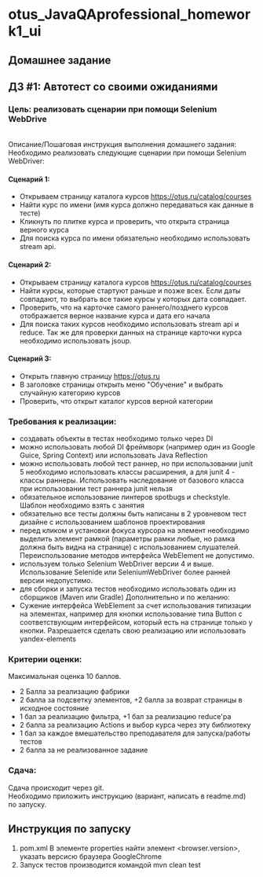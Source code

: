 # otus_JavaQAprofessional_homework1_ui

## Домашнее задание
## ДЗ #1: Автотест со своими ожиданиями

### Цель: реализовать сценарии при помощи Selenium WebDrive
<br>
Описание/Пошаговая инструкция выполнения домашнего задания:
Необходимо реализовать следующие сценарии при помощи Selenium WebDriver:

#### Сценарий 1:

- Открываем страницу каталога курсов https://otus.ru/catalog/courses
- Найти курс по имени (имя курса должно передаваться как данные в тесте)
- Кликнуть по плитке курса и проверить, что открыта страница верного курса
- Для поиска курса по имени обязательно необходимо использовать stream api.

#### Сценарий 2:
- Открываем страницу каталога курсов https://otus.ru/catalog/courses
- Найти курсы, которые стартуют раньше и позже всех. Если даты совпадают, то выбрать все такие курсы у которых дата совпадает.
- Проверить, что на карточке самого раннего/позднего курсов отображается верное название курса и дата его начала
- Для поиска таких курсов необходимо использовать stream api и reduce. Так же для проверки данных на странице карточки курса необходимо использовать jsoup.


#### Сценарий 3:
- Открыть главную страницу https://otus.ru
- В заголовке страницы открыть меню "Обучение" и выбрать случайную категорию курсов
- Проверить, что открыт каталог курсов верной категории


### Требования к реализации:
- создавать объекты в тестах необходимо только через DI
- можно использовать любой DI фреймворк (например один из Google Guice, Spring Context) или использовать Java Reflection
- можно использовать любой тест раннер, но при использовании junit 5 необходимо использовать классы расширения, а для junit 4 - классы раннеры. Использовать наследование от базового класса при использовании тест раннера junit нельзя
- обязательное использование линтеров spotbugs и checkstyle. Шаблон необходимо взять с занятия
- обязательно все тесты должны быть написаны в 2 уровневом тест дизайне с использованием шаблонов проектирования
- перед кликом и установки фокуса курсора на элемент необходимо выделить элемент рамкой (параметры рамки любые, но рамка должна быть видна на странице) с использованием слушателей. Переиспользование методов интерфейса WebElement не допустимо.
- используем только Selenium WebDriver версии 4 и выше. Использование Selenide или SeleniumWebDriver более ранней версии недопустимо.
- для сборки и запуска тестов необходимо использовать один из сборщиков (Maven или Gradle)
Дополнительно и по желанию:
- Сужение интерфейса WebElement за счет использования типизации на элементах, например для кнопки использование типа Button с соответствующим интерфейсом, который есть на странице только у кнопки. Разрешается сделать свою реализацию или использовать yandex-elements

### Критерии оценки:
Максимальная оценка 10 баллов.

- 2 Балла за реализацию фабрики
- 2 балла за подсветку элементов, +2 балла за возврат страницы в исходное состояние
- 1 бал за реализацию фильтра, +1 бал за реализацию reduce'ра
- 2 балла за реализацию Actions и выбор курса через эту библиотеку
- 1 бал за каждое вмешательство преподавателя для запуска/работы тестов
- 2 балла за не реализованное задание

### Сдача:
Сдача происходит через git.
<br>
Необходимо приложить инструкцию (вариант, написать в readme.md) по запуску.


## Инструкция по запуску
1. pom.xml В элементе properties найти элемент <browser.version>, указать версисю браузера GoogleChrome
2. Запуск тестов производится командой mvn clean test    